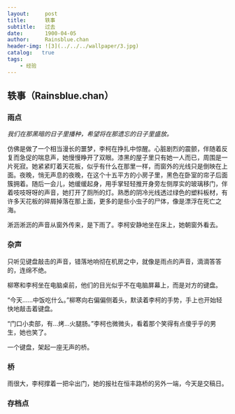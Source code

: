 ```yaml
---
layout:     post
title:      轶事
subtitle:   过去
date:       1900-04-05
author:     Rainsblue.chan
header-img: ![3](../../../wallpaper/3.jpg)
catalog:   true
tags:
    - 经验
---
```


## 轶事（Rainsblue.chan）

### 雨点

*我们在那黑暗的日子里播种，希望将在那遗忘的日子里盛放。*

仿佛是做了一个相当漫长的噩梦，李柯在挣扎中惊醒。心脏剧烈的震颤，伴随着反复而急促的喘息声，她慢慢睁开了双眼。漆黑的屋子里只有她一人而已，周围是一片死寂。她紧紧盯着天花板，似乎有什么在那里一样，而窗外的光线只是倒映在上面。夜晚，悄无声息的夜晚，在这个十五平方的小房子里，黑色在卧室的帘子后面簇拥着。随后一会儿，她缓缓起身，用手掌轻轻推开身旁左侧厚实的玻璃移门，伴着吱吱呀呀的声音，她打开了厕所的灯。熟悉的阴冷光线透过绿色的塑料板材，有许多天花板的碎屑掉落在那上面，更多的是些小虫子的尸体，像是漂浮在死亡之海。

淅沥淅沥的声音从窗外传来，是下雨了。李柯安静地坐在床上，她朝窗外看去。

### 杂声

只听见键盘敲击的声音，错落地响彻在机房之中，就像是雨点的声音，滴滴答答的，连绵不绝。

柳寒和李柯坐在电脑桌前，他们的目光似乎不在电脑屏幕上，而是对方的键盘。

“今天......中饭吃什么。”柳寒向右偏偏侧着头，默读着李柯的手势，手上也开始轻快地敲击着键盘。

“门口小卖部，有...烤...火腿肠。”李柯也微微头，看着那个笑得有点傻乎乎的男生，她也笑了。

一个键盘，架起一座无声的桥。

### 桥

雨很大，李柯撑着一把伞出门，她的报社在恒丰路桥的另外一端，今天是交稿日。

### 存档点











